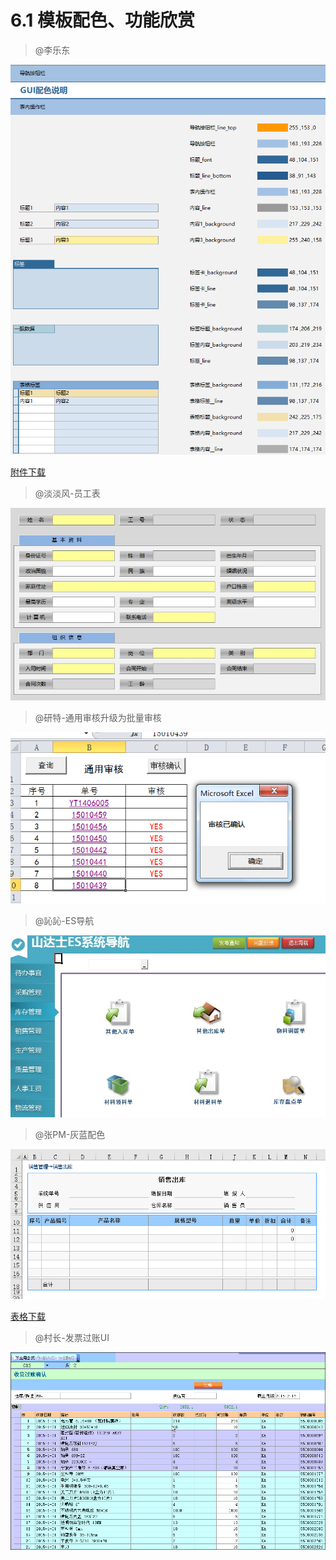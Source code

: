 # 6.1 模板配色、功能欣赏

> @李乐东

![](./4001-1.png)

<a href="./4001-1.xls" download> 附件下载</a>


> @淡淡风-员工表
  
![](./6.1.1.jpg)

> @研特-通用审核升级为批量审核
  
![](./6.1.2.png)

> @訫訫-ES导航
  
![](./6.1.3.jpg)

> @张PM-灰蓝配色
  
![](./6.1.4.jpg)
  
<a href="./6.1.5.xls" download> 表格下载</a>
	
> @村长-发票过账UI

![](./6.1.5.gif)
